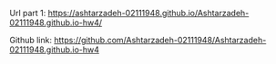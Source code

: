 Url part 1: https://ashtarzadeh-02111948.github.io/Ashtarzadeh-02111948.github.io-hw4/

Github link: https://github.com/Ashtarzadeh-02111948/Ashtarzadeh-02111948.github.io-hw4
